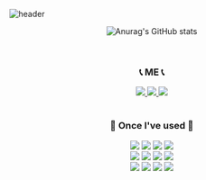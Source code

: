 ![header](https://capsule-render.vercel.app/api?type=waving&height=280&section=header&text=WELCOME&fontsize=90&fontAlignY=40&desc=hahyeon's%20Github&descAlign=65&descSize=24&descAlignY=55&color=F8E2CF&fontColor=E3A6AE)

<div align="center">

![Anurag's GitHub stats](https://github-readme-stats.vercel.app/api?username=HAHYEONLEE&hide=contribs,prs&show_icons=true&theme=graywhite)

<br>
    
### 📞 ME 📞
<div>
    <a href="https://www.notion.so/hahyeon/Lee-hahyeon-bc91a4875adc48b78c651533ed616ac8">
        <img src="https://img.shields.io/badge/Notion-FF9E0F?style=for-the-badge&logo=Notion&logoColor=white">
    </a>
    <a href="mailto:hahyeonD819@gmail.com">
        <img src="https://img.shields.io/badge/Gmail-FF0000?style=for-the-badge&logo=Gmail&logoColor=white"> 
    </a>
    <a href="https://www.instagram.com/ha__hyeon_/">
        <img src="https://img.shields.io/badge/Instagram-004088?style=for-the-badge&logo=Instagram&logoColor=white"> 
    </a>
</div>

<br>
    
### 🔨 Once I've used 🔨
<div>
    <img src="https://img.shields.io/badge/Java-007396?style=for-the-badge&logo=Java&logoColor=white"> 
    <img src="https://img.shields.io/badge/Spring Boot-6DB33F?style=for-the-badge&logo=spring boot&logoColor=white"> 
    <!--<img src="https://img.shields.io/badge/Gradle-02303A?style=for-the-badge&logo=gradle&logoColor=white"> -->
    <img src="https://img.shields.io/badge/oracle-F80000?style=for-the-badge&logo=oracle&logoColor=white"> 
    <img src="https://img.shields.io/badge/mysql-4479A1?style=for-the-badge&logo=mysql&logoColor=white"> 
    <br>
    <img src="https://img.shields.io/badge/apache tomcat-F8DC75?style=for-the-badge&logo=apachetomcat&logoColor=black">
    <img src="https://img.shields.io/badge/Amazon AWS-232F3E?style=for-the-badge&logo=amazon aws&logoColor=white"> 
    <img src="https://img.shields.io/badge/Amazon EC2-FF9900?style=for-the-badge&logo=amazon ec2&logoColor=white"> 
    <img src="https://img.shields.io/badge/Amazon RDS-527FFF?style=for-the-badge&logo=amazon rds&logoColor=white">
    <br>
    <img src="https://img.shields.io/badge/html5-E34F26?style=for-the-badge&logo=html5&logoColor=white"> 
    <img src="https://img.shields.io/badge/css-1572B6?style=for-the-badge&logo=css3&logoColor=white"> 
    <img src="https://img.shields.io/badge/javascript-F7DF1E?style=for-the-badge&logo=javascript&logoColor=black">
    <img src="https://img.shields.io/badge/React-61DAFB?style=for-the-badge&logo=React&logoColor=black">
    <br>
</div><br>
</div>



